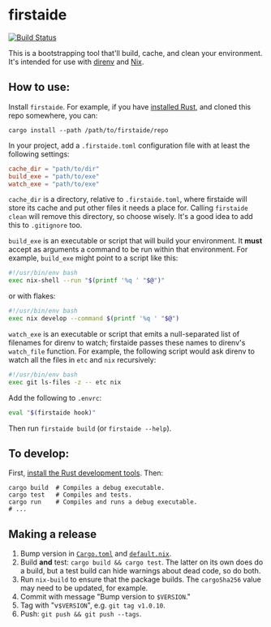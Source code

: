 # firstaide

[![Build Status](https://travis-ci.com/allenap/firstaide.svg?branch=master)](https://travis-ci.com/allenap/firstaide)

This is a bootstrapping tool that'll build, cache, and clean your environment.
It's intended for use with [direnv][] and [Nix][].


## How to use:

Install `firstaide`. For example, if you have [installed Rust][install-rust],
and cloned this repo somewhere, you can:

```shell
cargo install --path /path/to/firstaide/repo
```

In your project, add a `.firstaide.toml` configuration file with at least the
following settings:

```toml
cache_dir = "path/to/dir"
build_exe = "path/to/exe"
watch_exe = "path/to/exe"
```

`cache_dir` is a directory, relative to `.firstaide.toml`, where firstaide will
store its cache and put other files it needs a place for. Calling `firstaide
clean` will remove this directory, so choose wisely. It's a good idea to add
this to `.gitignore` too.

`build_exe` is an executable or script that will build your environment. It
**must** accept as arguments a command to be run within that environment. For
example, `build_exe` might point to a script like this:

```bash
#!/usr/bin/env bash
exec nix-shell --run "$(printf '%q ' "$@")"
```

or with flakes:

```bash
#!/usr/bin/env bash
exec nix develop --command $(printf '%q ' "$@")
```

`watch_exe` is an executable or script that emits a null-separated list of
filenames for direnv to watch; firstaide passes these names to direnv's
`watch_file` function. For example, the following script would ask direnv to
watch all the files in `etc` and `nix` recursively:

```bash
#!/usr/bin/env bash
exec git ls-files -z -- etc nix
```

Add the following to `.envrc`:

```bash
eval "$(firstaide hook)"
```

Then run `firstaide build` (or `firstaide --help`).


## To develop:

First, [install the Rust development tools][install-rust]. Then:

```shell
cargo build  # Compiles a debug executable.
cargo test   # Compiles and tests.
cargo run    # Compiles and runs a debug executable.
# ...
```


[install-rust]: https://www.rust-lang.org/tools/install
[direnv]: https://direnv.net/
[nix]: https://nixos.org/nix/


## Making a release

1. Bump version in [`Cargo.toml`](Cargo.toml) and [`default.nix`](default.nix).
2. Build **and** test: `cargo build && cargo test`. The latter on its own does
   do a build, but a test build can hide warnings about dead code, so do both.
3. Run `nix-build` to ensure that the package builds. The `cargoSha256` value
   may need to be updated, for example.
4. Commit with message "Bump version to `$VERSION`."
5. Tag with "v`$VERSION`", e.g. `git tag v1.0.10`.
6. Push: `git push && git push --tags`.
